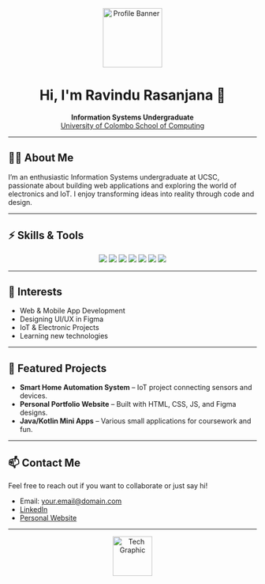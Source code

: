 <!-- Profile README for Ravindu-Rasanjana -->

<div align="center">
  <img src="https://svgshare.com/i/13uB.svg" width="120" alt="Profile Banner"/>
  <h1>Hi, I'm Ravindu Rasanjana 👋</h1>
  <p>
    <b>Information Systems Undergraduate</b><br>
    <a href="https://ucsc.cmb.ac.lk/">University of Colombo School of Computing</a>
  </p>
</div>

---

## 🧑‍💻 About Me

I’m an enthusiastic Information Systems undergraduate at UCSC, passionate about building web applications and exploring the world of electronics and IoT. I enjoy transforming ideas into reality through code and design.

---

## ⚡ Skills & Tools

<div align="center">
  <img src="https://img.shields.io/badge/Web%20Development-HTML%2FCSS%2FJS-orange?style=for-the-badge&logo=html5" />
  <img src="https://img.shields.io/badge/C++-00599C?style=for-the-badge&logo=c%2B%2B&logoColor=white" />
  <img src="https://img.shields.io/badge/C-555555?style=for-the-badge&logo=c&logoColor=white" />
  <img src="https://img.shields.io/badge/Java-007396?style=for-the-badge&logo=java&logoColor=white" />
  <img src="https://img.shields.io/badge/Kotlin-7F52FF?style=for-the-badge&logo=kotlin&logoColor=white" />
  <img src="https://img.shields.io/badge/Figma-333333?style=for-the-badge&logo=figma&logoColor=white" />
  <img src="https://img.shields.io/badge/IoT-Electronics-blue?style=for-the-badge&logo=raspberrypi&logoColor=white" />
</div>

---

## 🚀 Interests

- Web & Mobile App Development
- Designing UI/UX in Figma
- IoT & Electronic Projects
- Learning new technologies

---

## 📂 Featured Projects

<!-- Add your favorite projects below with short descriptions or links -->
- **Smart Home Automation System** – IoT project connecting sensors and devices.
- **Personal Portfolio Website** – Built with HTML, CSS, JS, and Figma designs.
- **Java/Kotlin Mini Apps** – Various small applications for coursework and fun.

---

## 📫 Contact Me

Feel free to reach out if you want to collaborate or just say hi!

- Email: [your.email@domain.com](mailto:your.email@domain.com)
- [LinkedIn](#) <!-- Add your LinkedIn URL if you want -->
- [Personal Website](#) <!-- Add your website URL if you want -->

---

<div align="center">
  <img src="https://svgshare.com/i/13uC.svg" width="80" alt="Tech Graphic"/>
</div>

<!--
  You can enhance this README with GitHub stats, activity graphs, or more graphics!
-->
